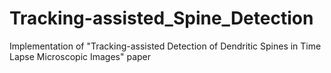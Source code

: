 # Tracking-assisted_Spine_Detection
Implementation of "Tracking-assisted Detection of Dendritic Spines in Time Lapse Microscopic Images" paper
